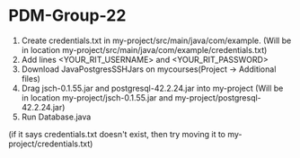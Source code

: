 # PDM-Group-22
1. Create credentials.txt in my-project/src/main/java/com/example. (Will be in location my-project/src/main/java/com/example/credentials.txt)
2. Add lines <YOUR_RIT_USERNAME> and 
             <YOUR_RIT_PASSWORD>
3. Download JavaPostgresSSHJars on mycourses(Project -> Additional files)
4. Drag jsch-0.1.55.jar and postgresql-42.2.24.jar into my-project (Will be in location my-project/jsch-0.1.55.jar and my-project/postgresql-42.2.24.jar)
5. Run Database.java

(if it says credentials.txt doesn't exist, then try moving it to my-project/credentials.txt)
